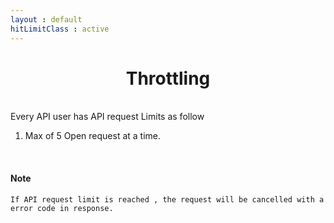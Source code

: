 ```yaml
---
layout : default
hitLimitClass : active
---
```


<center> <h1>Throttling</h1> </center><br>
Every API user has API request Limits as follow

1. Max of 5 Open request at a time.
<br>

#### Note
```
If API request limit is reached , the request will be cancelled with a error code in response.
```
